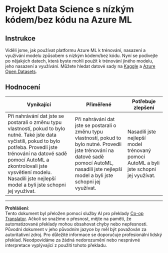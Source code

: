 <!--
CO_OP_TRANSLATOR_METADATA:
{
  "original_hash": "8fdc4a5fd9bc27a8d2ebef995dfbf73f",
  "translation_date": "2025-08-26T16:04:30+00:00",
  "source_file": "5-Data-Science-In-Cloud/18-Low-Code/assignment.md",
  "language_code": "cs"
}
-->
# Projekt Data Science s nízkým kódem/bez kódu na Azure ML

## Instrukce

Viděli jsme, jak používat platformu Azure ML k trénování, nasazení a využívání modelu způsobem s nízkým kódem/bez kódu. Nyní se podívejte po nějakých datech, která byste mohli použít k trénování jiného modelu, jeho nasazení a využívání. Můžete hledat datové sady na [Kaggle](https://kaggle.com) a [Azure Open Datasets](https://azure.microsoft.com/services/open-datasets/catalog?WT.mc_id=academic-77958-bethanycheum&ocid=AID3041109).

## Hodnocení

| Vynikající | Přiměřené | Potřebuje zlepšení |
|-----------|-----------|--------------------|
|Při nahrávání dat jste se postarali o změnu typu vlastností, pokud to bylo nutné. Také jste data vyčistili, pokud to bylo potřeba. Provedli jste trénování na datové sadě pomocí AutoML a zkontrolovali jste vysvětlení modelu. Nasadili jste nejlepší model a byli jste schopni jej využívat. | Při nahrávání dat jste se postarali o změnu typu vlastností, pokud to bylo nutné. Provedli jste trénování na datové sadě pomocí AutoML, nasadili jste nejlepší model a byli jste schopni jej využívat. | Nasadili jste nejlepší model trénovaný pomocí AutoML a byli jste schopni jej využívat. |

---

**Prohlášení**:  
Tento dokument byl přeložen pomocí služby AI pro překlady [Co-op Translator](https://github.com/Azure/co-op-translator). Ačkoli se snažíme o přesnost, mějte na paměti, že automatizované překlady mohou obsahovat chyby nebo nepřesnosti. Původní dokument v jeho původním jazyce by měl být považován za autoritativní zdroj. Pro důležité informace se doporučuje profesionální lidský překlad. Neodpovídáme za žádná nedorozumění nebo nesprávné interpretace vyplývající z použití tohoto překladu.